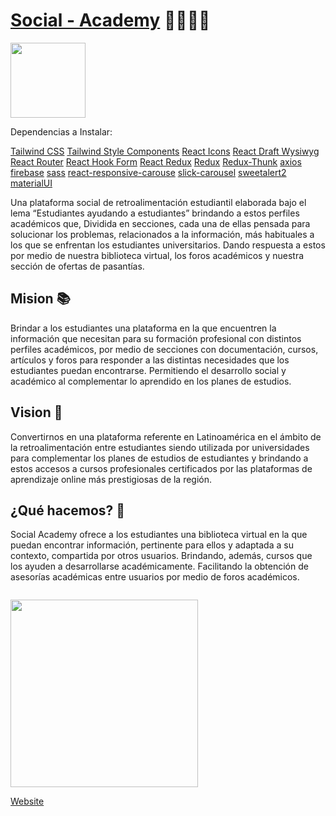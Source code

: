 # [Social - Academy](https://social-academy.studio/) 👨‍🎓👩‍🎓

<code><img height="120" src="https://avatars.githubusercontent.com/u/71903284?s=400&u=161a2fb4331108f6cd36c8a78476e80bb64f1870&v=4"/></code>


Dependencias a Instalar: 

[Tailwind CSS](https://tailwindcss.com/docs/guides/create-react-app)
[Tailwind Style Components](https://www.npmjs.com/package/tailwind-styled-components)
[React Icons](https://react-icons.github.io/react-icons/)
[React Draft Wysiwyg](https://www.npmjs.com/package/react-draft-wysiwyg)
[React Router](https://reactrouter.com/web/guides/quick-start)
[React Hook Form](https://react-hook-form.com/get-started)
[React Redux](https://react-redux.js.org/)
[Redux](https://es.redux.js.org/)
[Redux-Thunk](https://www.npmjs.com/package/redux-thunk)
[axios](https://www.npmjs.com/package/axios)
[firebase](https://www.npmjs.com/package/firebase)
[sass](https://www.npmjs.com/package/sass)
[react-responsive-carouse](https://www.npmjs.com/package/react-responsive-carousel)
[slick-carousel](https://www.npmjs.com/package/slick-carousel)
[sweetalert2](https://www.npmjs.com/package/sweetalert2)
[materialUI](https://material-ui.com/es/getting-started/installation)

Una plataforma social de retroalimentación estudiantil elaborada bajo el lema “Estudiantes ayudando a estudiantes” brindando a estos perfiles académicos que, Dividida en secciones, cada una de ellas pensada para solucionar los problemas, relacionados a la información, más habituales a los que se enfrentan los estudiantes universitarios. Dando respuesta a estos por medio de nuestra biblioteca virtual, los foros académicos y nuestra sección de ofertas de pasantías.

## Mision 📚
Brindar a los estudiantes una plataforma en la que encuentren la información que necesitan para su formación profesional con distintos perfiles académicos, por medio de secciones con documentación, cursos, artículos y foros para responder a las distintas necesidades que los estudiantes puedan encontrarse. Permitiendo el desarrollo social y académico al complementar lo aprendido en los planes de estudios.

## Vision 📖
Convertirnos en una plataforma referente en Latinoamérica en el ámbito de la retroalimentación entre estudiantes siendo utilizada por universidades para complementar los planes de estudios de estudiantes y brindando a estos accesos a cursos profesionales certificados por las plataformas de aprendizaje online más prestigiosas de la región.
 
 ## ¿Qué hacemos? 📜
Social Academy ofrece a los estudiantes una biblioteca virtual en la que puedan encontrar información, pertinente para ellos y adaptada a su contexto, compartida por otros usuarios. Brindando, además, cursos que los ayuden a desarrollarse académicamente. Facilitando la obtención de asesorías académicas entre usuarios por medio de foros académicos.

<code>
<img width="300" src="https://res.cloudinary.com/devsing/image/upload/v1654288813/Portfolio/Untitled_qx3ael.png"/>
</code>

[Website](https://social-academy-1c439.firebaseapp.com/)
